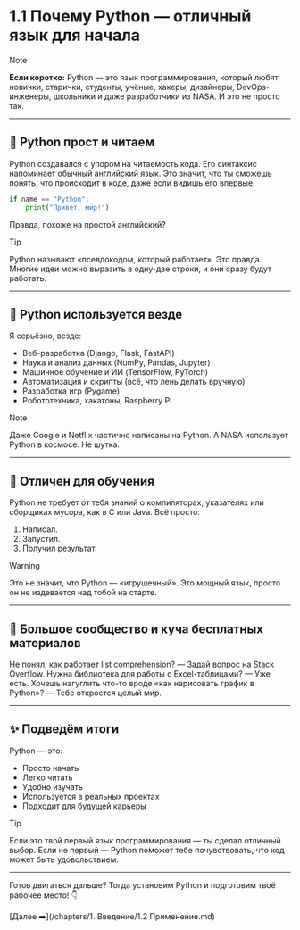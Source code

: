 # 1.1 Почему Python — отличный язык для начала

> [!NOTE]
> **Если коротко:** Python — это язык программирования, который любят новички, старички, студенты, учёные, хакеры, дизайнеры, DevOps-инженеры, школьники и даже разработчики из NASA. И это не просто так.

---

## 🐍 Python прост и читаем

Python создавался с упором на читаемость кода. Его синтаксис напоминает обычный английский язык. Это значит, что ты сможешь понять, что происходит в коде, даже если видишь его впервые.

```python
if name == "Python":
    print("Привет, мир!")
```

Правда, похоже на простой английский?

> [!TIP]
> Python называют «псевдокодом, который работает». Это правда. Многие идеи можно выразить в одну-две строки, и они сразу будут работать.

---

## 💼 Python используется везде

Я серьёзно, везде:

- Веб-разработка (Django, Flask, FastAPI)
- Наука и анализ данных (NumPy, Pandas, Jupyter)
- Машинное обучение и ИИ (TensorFlow, PyTorch)
- Автоматизация и скрипты (всё, что лень делать вручную)
- Разработка игр (Pygame)
- Робототехника, хакатоны, Raspberry Pi


> [!NOTE]
> Даже Google и Netflix частично написаны на Python. А NASA использует Python в космосе. Не шутка.

---

## 🧠 Отличен для обучения

Python не требует от тебя знаний о компиляторах, указателях или сборщиках мусора, как в C или Java. Всё просто:

1. Написал.
2. Запустил.
3. Получил результат.

> [!WARNING]
> Это не значит, что Python — «игрушечный». Это мощный язык, просто он не издевается над тобой на старте.

---

## 🤝 Большое сообщество и куча бесплатных материалов

Не понял, как работает list comprehension? — Задай вопрос на Stack Overflow.
Нужна библиотека для работы с Excel-таблицами? — Уже есть.
Хочешь нагуглить что-то вроде «как нарисовать график в Python»? — Тебе откроется целый мир.

---

## ✨ Подведём итоги

Python — это:
- Просто начать
- Легко читать
- Удобно изучать
- Используется в реальных проектах
- Подходит для будущей карьеры

> [!TIP]
> Если это твой первый язык программирования — ты сделал отличный выбор. Если не первый — Python поможет тебе почувствовать, что код может быть удовольствием.

---

Готов двигаться дальше? Тогда установим Python и подготовим твоё рабочее место! 👇

[Далее ➡️](/chapters/1. Введение/1.2 Применение.md)